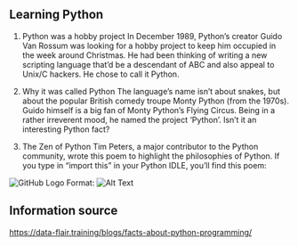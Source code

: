 ## Learning Python

1. Python was a hobby project
In December 1989, Python’s creator Guido Van Rossum was looking for a hobby project to keep him occupied in the week around Christmas. He had been thinking of writing a new scripting language that’d be a descendant of ABC and also appeal to Unix/C hackers. He chose to call it Python.

2. Why it was called Python
The language’s name isn’t about snakes, but about the popular British comedy troupe Monty Python (from the 1970s). Guido himself is a big fan of Monty Python’s Flying Circus. Being in a rather irreverent mood, he named the project ‘Python’. Isn’t it an interesting Python fact?

3. The Zen of Python
Tim Peters, a major contributor to the Python community, wrote this poem to highlight the philosophies of Python. If you type in “import this” in your Python IDLE, you’ll find this poem:

![GitHub Logo](/images/logo.png)
Format: ![Alt Text](https://s3.amazonaws.com/intranet-projects-files/holbertonschool-higher-level_programming+/231/48a9fdbd67c84a328a9df9ec8d93b9ac2458ac37721d7d53e51a27fb2bdc5263.jpg)

## Information source

https://data-flair.training/blogs/facts-about-python-programming/